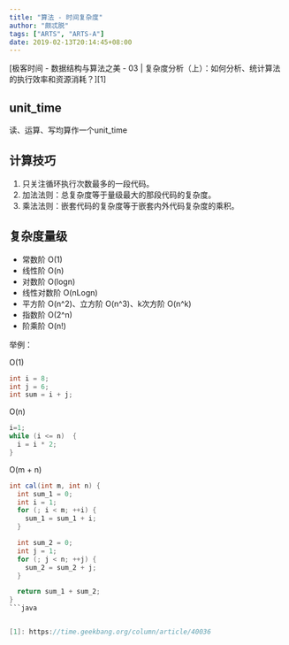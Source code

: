 ```yaml
---
title: "算法 - 时间复杂度"
author: "颇忒脱"
tags: ["ARTS", "ARTS-A"]
date: 2019-02-13T20:14:45+08:00
---
```


<!--more-->

[极客时间 - 数据结构与算法之美 - 03 | 复杂度分析（上）：如何分析、统计算法的执行效率和资源消耗？][1]

## unit_time

读、运算、写均算作一个unit_time

## 计算技巧

1. 只关注循环执行次数最多的一段代码。
2. 加法法则：总复杂度等于量级最大的那段代码的复杂度。
3. 乘法法则：嵌套代码的复杂度等于嵌套内外代码复杂度的乘积。

## 复杂度量级

* 常数阶 O(1)
* 线性阶 O(n)
* 对数阶 O(logn)
* 线性对数阶 O(nLogn)
* 平方阶 O(n^2)、立方阶 O(n^3)、k次方阶 O(n^k)
* 指数阶 O(2^n)
* 阶乘阶 O(n!)

举例：

O(1)

```java
int i = 8;
int j = 6;
int sum = i + j;
```

O(n)

```java
i=1;
while (i <= n)  {
  i = i * 2;
}
```

O(m + n)

```java
int cal(int m, int n) {
  int sum_1 = 0;
  int i = 1;
  for (; i < m; ++i) {
    sum_1 = sum_1 + i;
  }

  int sum_2 = 0;
  int j = 1;
  for (; j < n; ++j) {
    sum_2 = sum_2 + j;
  }

  return sum_1 + sum_2;
}
```java


[1]: https://time.geekbang.org/column/article/40036